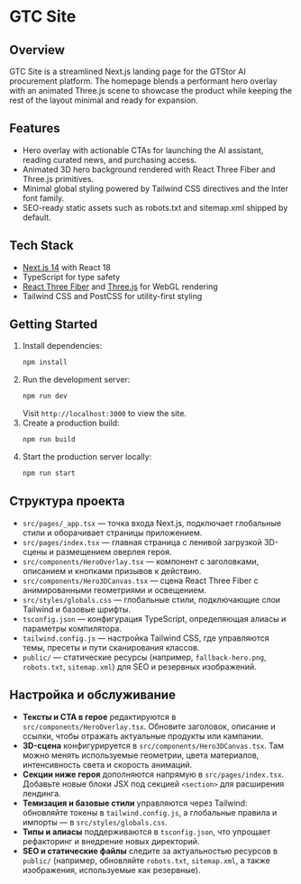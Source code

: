 # GTC Site

## Overview
GTC Site is a streamlined Next.js landing page for the GTStor AI procurement platform. The homepage blends a performant hero overlay with an animated Three.js scene to showcase the product while keeping the rest of the layout minimal and ready for expansion.

## Features
- Hero overlay with actionable CTAs for launching the AI assistant, reading curated news, and purchasing access.
- Animated 3D hero background rendered with React Three Fiber and Three.js primitives.
- Minimal global styling powered by Tailwind CSS directives and the Inter font family.
- SEO-ready static assets such as robots.txt and sitemap.xml shipped by default.

## Tech Stack
- [Next.js 14](https://nextjs.org/) with React 18
- TypeScript for type safety
- [React Three Fiber](https://docs.pmnd.rs/react-three-fiber/getting-started/introduction) and [Three.js](https://threejs.org/) for WebGL rendering
- Tailwind CSS and PostCSS for utility-first styling

## Getting Started
1. Install dependencies:
   ```bash
   npm install
   ```
2. Run the development server:
   ```bash
   npm run dev
   ```
   Visit `http://localhost:3000` to view the site.
3. Create a production build:
   ```bash
   npm run build
   ```
4. Start the production server locally:
   ```bash
   npm run start
   ```

## Структура проекта
- `src/pages/_app.tsx` — точка входа Next.js, подключает глобальные стили и оборачивает страницы приложением.
- `src/pages/index.tsx` — главная страница с ленивой загрузкой 3D-сцены и размещением оверлея героя.
- `src/components/HeroOverlay.tsx` — компонент с заголовками, описанием и кнопками призывов к действию.
- `src/components/Hero3DCanvas.tsx` — сцена React Three Fiber с анимированными геометриями и освещением.
- `src/styles/globals.css` — глобальные стили, подключающие слои Tailwind и базовые шрифты.
- `tsconfig.json` — конфигурация TypeScript, определяющая алиасы и параметры компилятора.
- `tailwind.config.js` — настройка Tailwind CSS, где управляются темы, пресеты и пути сканирования классов.
- `public/` — статические ресурсы (например, `fallback-hero.png`, `robots.txt`, `sitemap.xml`) для SEO и резервных изображений.

## Настройка и обслуживание
- **Тексты и CTA в герое** редактируются в `src/components/HeroOverlay.tsx`. Обновите заголовок, описание и ссылки, чтобы отражать актуальные продукты или кампании.
- **3D-сцена** конфигурируется в `src/components/Hero3DCanvas.tsx`. Там можно менять используемые геометрии, цвета материалов, интенсивность света и скорость анимаций.
- **Секции ниже героя** дополняются напрямую в `src/pages/index.tsx`. Добавьте новые блоки JSX под секцией `<section>` для расширения лендинга.
- **Темизация и базовые стили** управляются через Tailwind: обновляйте токены в `tailwind.config.js`, а глобальные правила и импорты — в `src/styles/globals.css`.
- **Типы и алиасы** поддерживаются в `tsconfig.json`, что упрощает рефакторинг и внедрение новых директорий.
- **SEO и статические файлы** следите за актуальностью ресурсов в `public/` (например, обновляйте `robots.txt`, `sitemap.xml`, а также изображения, используемые как резервные).


